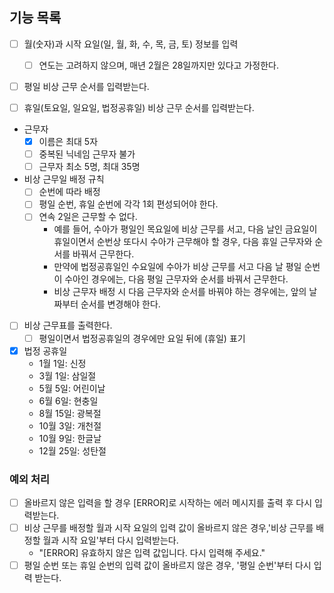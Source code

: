 ## 기능 목록

- [ ] 월(숫자)과 시작 요일(일, 월, 화, 수, 목, 금, 토) 정보를 입력
    - [ ] 연도는 고려하지 않으며, 매년 2월은 28일까지만 있다고 가정한다.

- [ ] 평일 비상 근무 순서를 입력받는다.

- [ ] 휴일(토요일, 일요일, 법정공휴일) 비상 근무 순서를 입력받는다.

- 근무자
    - [x] 이름은 최대 5자
    - [ ] 중복된 닉네임 근무자 불가
    - [ ] 근무자 최소 5명, 최대 35명

- 비상 근무일 배정 규칙
    - [ ] 순번에 따라 배정
    - [ ] 평일 순번, 휴일 순번에 각각 1회 편성되어야 한다.
    - [ ] 연속 2일은 근무할 수 없다.
        - 예를 들어, 수아가 평일인 목요일에 비상 근무를 서고, 다음 날인 금요일이 휴일이면서 순번상 또다시 수아가 근무해야 할 경우,
          다음 휴일 근무자와 순서를 바꿔서 근무한다.
        - 만약에 법정공휴일인 수요일에 수아가 비상 근무를 서고 다음 날 평일 순번이 수아인 경우에는,
          다음 평일 근무자와 순서를 바꿔서 근무한다.
        - 비상 근무자 배정 시 다음 근무자와 순서를 바꿔야 하는 경우에는, 앞의 날짜부터 순서를 변경해야 한다.

- [ ] 비상 근무표를 출력한다.
    - [ ] 평일이면서 법정공휴일의 경우에만 요일 뒤에 (휴일) 표기

- [x] 법정 공휴일
    - 1월 1일: 신정
    - 3월 1일: 삼일절
    - 5월 5일: 어린이날
    - 6월 6일: 현충일
    - 8월 15일: 광복절
    - 10월 3일: 개천절
    - 10월 9일: 한글날
    - 12월 25일: 성탄절

### 예외 처리

- [ ] 올바르지 않은 입력을 할 경우 [ERROR]로 시작하는 에러 메시지를 출력 후 다시 입력받는다.
- [ ] 비상 근무를 배정할 월과 시작 요일의 입력 값이 올바르지 않은 경우,'비상 근무를 배정할 월과 시작 요일'부터 다시 입력받는다.
    - "[ERROR] 유효하지 않은 입력 값입니다. 다시 입력해 주세요."
- [ ] 평일 순번 또는 휴일 순번의 입력 값이 올바르지 않은 경우, '평일 순번'부터 다시 입력 받는다.

